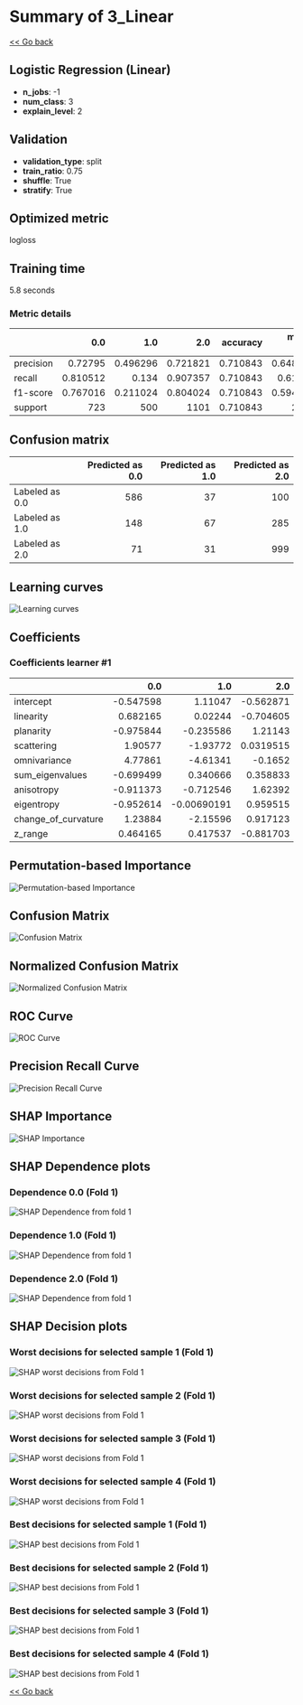 # Summary of 3_Linear

[<< Go back](../README.md)


## Logistic Regression (Linear)
- **n_jobs**: -1
- **num_class**: 3
- **explain_level**: 2

## Validation
 - **validation_type**: split
 - **train_ratio**: 0.75
 - **shuffle**: True
 - **stratify**: True

## Optimized metric
logloss

## Training time

5.8 seconds

### Metric details
|           |        0.0 |        1.0 |         2.0 |   accuracy |   macro avg |   weighted avg |   logloss |
|:----------|-----------:|-----------:|------------:|-----------:|------------:|---------------:|----------:|
| precision |   0.72795  |   0.496296 |    0.721821 |   0.710843 |    0.648689 |       0.675207 |   0.66465 |
| recall    |   0.810512 |   0.134    |    0.907357 |   0.710843 |    0.61729  |       0.710843 |   0.66465 |
| f1-score  |   0.767016 |   0.211024 |    0.804024 |   0.710843 |    0.594021 |       0.664929 |   0.66465 |
| support   | 723        | 500        | 1101        |   0.710843 | 2324        |    2324        |   0.66465 |


## Confusion matrix
|                |   Predicted as 0.0 |   Predicted as 1.0 |   Predicted as 2.0 |
|:---------------|-------------------:|-------------------:|-------------------:|
| Labeled as 0.0 |                586 |                 37 |                100 |
| Labeled as 1.0 |                148 |                 67 |                285 |
| Labeled as 2.0 |                 71 |                 31 |                999 |

## Learning curves
![Learning curves](learning_curves.png)

## Coefficients

### Coefficients learner #1
|                     |       0.0 |         1.0 |        2.0 |
|:--------------------|----------:|------------:|-----------:|
| intercept           | -0.547598 |  1.11047    | -0.562871  |
| linearity           |  0.682165 |  0.02244    | -0.704605  |
| planarity           | -0.975844 | -0.235586   |  1.21143   |
| scattering          |  1.90577  | -1.93772    |  0.0319515 |
| omnivariance        |  4.77861  | -4.61341    | -0.1652    |
| sum_eigenvalues     | -0.699499 |  0.340666   |  0.358833  |
| anisotropy          | -0.911373 | -0.712546   |  1.62392   |
| eigentropy          | -0.952614 | -0.00690191 |  0.959515  |
| change_of_curvature |  1.23884  | -2.15596    |  0.917123  |
| z_range             |  0.464165 |  0.417537   | -0.881703  |


## Permutation-based Importance
![Permutation-based Importance](permutation_importance.png)
## Confusion Matrix

![Confusion Matrix](confusion_matrix.png)


## Normalized Confusion Matrix

![Normalized Confusion Matrix](confusion_matrix_normalized.png)


## ROC Curve

![ROC Curve](roc_curve.png)


## Precision Recall Curve

![Precision Recall Curve](precision_recall_curve.png)



## SHAP Importance
![SHAP Importance](shap_importance.png)

## SHAP Dependence plots

### Dependence 0.0 (Fold 1)
![SHAP Dependence from fold 1](learner_fold_0_shap_dependence_class_0.0.png)
### Dependence 1.0 (Fold 1)
![SHAP Dependence from fold 1](learner_fold_0_shap_dependence_class_1.0.png)
### Dependence 2.0 (Fold 1)
![SHAP Dependence from fold 1](learner_fold_0_shap_dependence_class_2.0.png)

## SHAP Decision plots

### Worst decisions for selected sample 1 (Fold 1)
![SHAP worst decisions from Fold 1](learner_fold_0_sample_0_worst_decisions.png)
### Worst decisions for selected sample 2 (Fold 1)
![SHAP worst decisions from Fold 1](learner_fold_0_sample_1_worst_decisions.png)
### Worst decisions for selected sample 3 (Fold 1)
![SHAP worst decisions from Fold 1](learner_fold_0_sample_2_worst_decisions.png)
### Worst decisions for selected sample 4 (Fold 1)
![SHAP worst decisions from Fold 1](learner_fold_0_sample_3_worst_decisions.png)
### Best decisions for selected sample 1 (Fold 1)
![SHAP best decisions from Fold 1](learner_fold_0_sample_0_best_decisions.png)
### Best decisions for selected sample 2 (Fold 1)
![SHAP best decisions from Fold 1](learner_fold_0_sample_1_best_decisions.png)
### Best decisions for selected sample 3 (Fold 1)
![SHAP best decisions from Fold 1](learner_fold_0_sample_2_best_decisions.png)
### Best decisions for selected sample 4 (Fold 1)
![SHAP best decisions from Fold 1](learner_fold_0_sample_3_best_decisions.png)

[<< Go back](../README.md)
